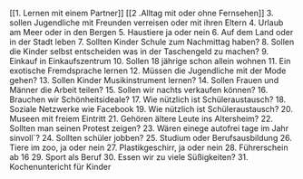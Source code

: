 [[1. Lernen mit einem Partner]]
[[2 .Alltag mit oder ohne Fernsehen]]
3. sollen Jugendliche mit Freunden verreisen oder mit ihren Eltern
4. Urlaub am Meer oder in den Bergen
5. Haustiere ja oder nein
6. Auf dem Land oder in der Stadt leben
7. Sollten Kinder Schule zum Nachmittag haben?
8. Sollen die Kinder selbst entscheiden was in der Taschengeld zu machen?
9. Einkauf in Einkaufszentrum
10. Sollen 18 jährige schon allein wohnen
11. Ein exotische Fremdsprache lernen
12. Müssen die Jugendliche mit der Mode gehen?
13. Sollen Kinder Musikinstrument lernen?
14. Sollen Frauen und Männer die Arbeit teilen?
15. Sollen wir nachts verkaufen können?
16. Brauchen wir Schönheitsideale?
17. Wie nützlich ist Schüleraustausch?
18. Soziale Netzwerke wie Facebook
19. Wie nützlich ist Schüleraustausch?
20. Museen mit freiem Eintritt
21. Gehören ältere Leute ins Altersheim?
22. Sollten man seinen Protest zeigen?
23. Wären einege autofrei tage im Jahr sinvoll`?
24. Sollten schüler jobben?
25. Studium oder Berufsausbildung
26. Tiere im zoo, ja oder nein
27. Plastikgeschirr, ja oder nein
28. Führerschein ab 16
29. Sport als Beruf
30. Essen wir zu viele Süßigkeiten?
31. Kochenuntericht für Kinder